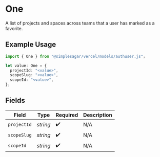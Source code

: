 # One

A list of projects and spaces across teams that a user has marked as a favorite.

## Example Usage

```typescript
import { One } from "@simplesagar/vercel/models/authuser.js";

let value: One = {
  projectId: "<value>",
  scopeSlug: "<value>",
  scopeId: "<value>",
};
```

## Fields

| Field              | Type               | Required           | Description        |
| ------------------ | ------------------ | ------------------ | ------------------ |
| `projectId`        | *string*           | :heavy_check_mark: | N/A                |
| `scopeSlug`        | *string*           | :heavy_check_mark: | N/A                |
| `scopeId`          | *string*           | :heavy_check_mark: | N/A                |
